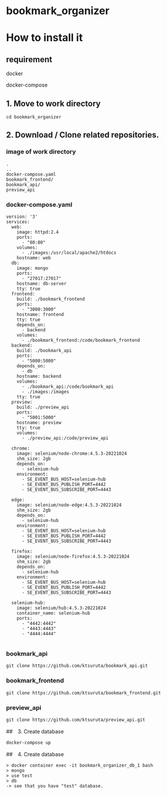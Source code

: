 # bookmark_organizer

# How to install it
## requirement
docker

docker-compose

## 1. Move to work directory
```
cd bookmark_organizer
```

## 2. Download / Clone related repositories.
### image of work directory

```
.
..
docker-compose.yaml
bookmark_frontend/
bookmark_api/
preview_api
```


### docker-compose.yaml
```
version: '3'
services:
  web:
    image: httpd:2.4
    ports: 
      - "80:80"
    volumes:
      - ./images:/usr/local/apache2/htdocs
    hostname: web
  db:
    image: mongo
    ports: 
      - "27017:27017"
    hostname: db-server
    tty: true
  frontend:
    build: ./bookmark_frontend
    ports:
      - "3000:3000"
    hostname: frontend 
    tty: true
    depends_on:
      - backend
    volumes:
      - ./bookmark_frontend:/code/bookmark_frontend
  backend:
    build: ./bookmark_api
    ports:
      - "5000:5000"
    depends_on:
      - db
    hostname: backend
    volumes:
      - ./bookmark_api:/code/bookmark_api
      - ./images:/images
    tty: true
  preview:
    build: ./preview_api
    ports:
      - "5001:5000"
    hostname: preview
    tty: true
    volumes:
      - ./preview_api:/code/preview_api

  chrome:
    image: selenium/node-chrome:4.5.3-20221024
    shm_size: 2gb
    depends_on:
      - selenium-hub
    environment:
      - SE_EVENT_BUS_HOST=selenium-hub
      - SE_EVENT_BUS_PUBLISH_PORT=4442
      - SE_EVENT_BUS_SUBSCRIBE_PORT=4443

  edge:
    image: selenium/node-edge:4.5.3-20221024
    shm_size: 2gb
    depends_on:
      - selenium-hub
    environment:
      - SE_EVENT_BUS_HOST=selenium-hub
      - SE_EVENT_BUS_PUBLISH_PORT=4442
      - SE_EVENT_BUS_SUBSCRIBE_PORT=4443

  firefox:
    image: selenium/node-firefox:4.5.3-20221024
    shm_size: 2gb
    depends_on:
      - selenium-hub
    environment:
      - SE_EVENT_BUS_HOST=selenium-hub
      - SE_EVENT_BUS_PUBLISH_PORT=4442
      - SE_EVENT_BUS_SUBSCRIBE_PORT=4443

  selenium-hub:
    image: selenium/hub:4.5.3-20221024
    container_name: selenium-hub
    ports:
      - "4442:4442"
      - "4443:4443"
      - "4444:4444"


```

### bookmark_api
```
git clone https://github.com/ktsuruta/bookmark_api.git
```

### bookmark_frontend
```
git clone https://github.com/ktsuruta/bookmark_frontend.git
```

### preview_api
```
git clone https://github.com/ktsuruta/preview_api.git
```


##　3. Create database
```
docker-compose up
```

##　4. Create database
```
> docker container exec -it bookmark_organizer_db_1 bash
> mongo
> use test
> db
-> see that you have "test" database.

```


